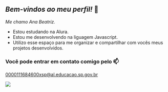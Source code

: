 ## _Bem-vindos ao meu perfil!_ 👋

_Me chamo Ana Beatriz._

- Estou estudando na Alura.
- Estou me desenvolvendo na liguagem Javascript.
- Utilizo esse espaço para me organizar e compartilhar com vocês meus projetos desenvolvidos.

###  Você pode entrar em contato comigo pelo 📫

0000111684600xsp@al.educacao.sp.gov.br

![](https://media1.tenor.com/m/yaQFeaLiPG4AAAAC/megumin-explosion.gif)
